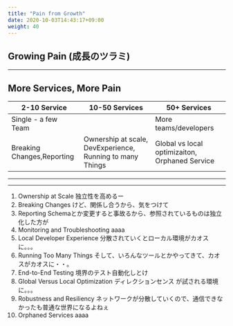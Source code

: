 ```yaml
---
title: "Pain from Growth"
date: 2020-10-03T14:43:17+09:00
weight: 40
---
```

<!-- : .wrap -->



## Growing Pain (成長のツラミ)


---
<!--: .wrap -->

## More Services, More Pain

| 2-10 Service               | 10-50 Services | 50+ Services          |
| -------------------------- | -------------- | --------------------- |
| Single - a few Team        |                | More teams/developers |
| Breaking Changes,Reporting | Ownership at scale, DevExperience, Running to many Things               |  Global vs local optimizaiton, Orphaned Service                     |


---
<!--: .wrap -->

<hr/>

<div class="toc">

<ol>
<li><span class="chapter">Ownership at Scale</span>
  独立性を高めるー
</li>

<li><span class="chapter">Breaking Changes</span>
  けど、関係し合うから、気をつけて
</li>

<li><span class="chapter">Reporting</span>
  Schemaとか変更すると事故るから、参照されているものは独立化した方が
</li>


<li><span class="chapter">Monitoring and Troubleshooting</span>
  aaaa
</li>

<li><span class="chapter">Local Developer Experience</span>
  分散されていくとローカル環境がカオスに。。。
</li>

<li><span class="chapter">Running Too Many Things</span>
  そして、いろんなツールとかやってきて、カオスがカオスに・・。
</li>

<li><span class="chapter">End-to-End Testing</span>
  境界のテスト自動化しとけ
</li>

<li><span class="chapter">Global Versus Local Optimization</span>
  ディレクションセンス が試される環境に。。。
</li>

<li><span class="chapter">Robustness and Resiliency</span>
  ネットワークが分散していくので、通信できなかったも普通な世界になるよねぇ
</li>

<li><span class="chapter">Orphaned Services</span>
  aaaa
</li>

</ol>

</div>
